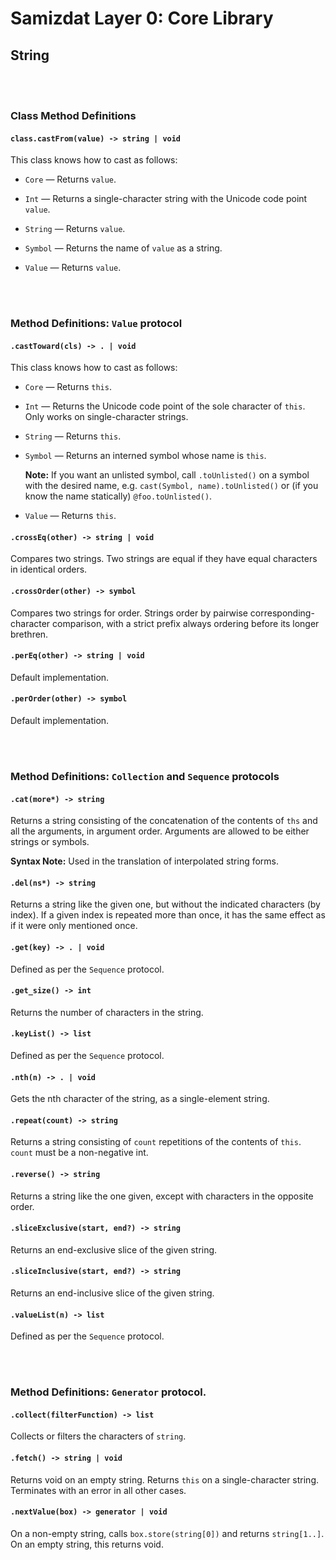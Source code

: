 Samizdat Layer 0: Core Library
==============================

String
------


<br><br>
### Class Method Definitions

#### `class.castFrom(value) -> string | void`

This class knows how to cast as follows:

* `Core` &mdash; Returns `value`.

* `Int` &mdash; Returns a single-character string with the Unicode code
  point `value`.

* `String` &mdash; Returns `value`.

* `Symbol` &mdash; Returns the name of `value` as a string.

* `Value` &mdash; Returns `value`.


<br><br>
### Method Definitions: `Value` protocol

#### `.castToward(cls) -> . | void`

This class knows how to cast as follows:

* `Core` &mdash; Returns `this`.

* `Int` &mdash; Returns the Unicode code point of the sole character of
  `this`. Only works on single-character strings.

* `String` &mdash; Returns `this`.

* `Symbol` &mdash; Returns an interned symbol whose name is `this`.

  **Note:** If you want an unlisted symbol, call `.toUnlisted()` on a
  symbol with the desired name, e.g. `cast(Symbol, name).toUnlisted()`
  or (if you know the name statically) `@foo.toUnlisted()`.

* `Value` &mdash; Returns `this`.

#### `.crossEq(other) -> string | void`

Compares two strings. Two strings are equal if they have equal characters in
identical orders.

#### `.crossOrder(other) -> symbol`

Compares two strings for order. Strings order by pairwise
corresponding-character comparison, with a strict prefix always ordering
before its longer brethren.

#### `.perEq(other) -> string | void`

Default implementation.

#### `.perOrder(other) -> symbol`

Default implementation.


<br><br>
### Method Definitions: `Collection` and `Sequence` protocols

#### `.cat(more*) -> string`

Returns a string consisting of the concatenation of the contents of `ths`
and all the arguments, in argument order. Arguments are allowed to be
either strings or symbols.

**Syntax Note:** Used in the translation of interpolated string forms.

#### `.del(ns*) -> string`

Returns a string like the given one, but without the indicated characters
(by index). If a given index is repeated more than once, it has the same
effect as if it were only mentioned once.

#### `.get(key) -> . | void`

Defined as per the `Sequence` protocol.

#### `.get_size() -> int`

Returns the number of characters in the string.

#### `.keyList() -> list`

Defined as per the `Sequence` protocol.

#### `.nth(n) -> . | void`

Gets the nth character of the string, as a single-element string.

#### `.repeat(count) -> string`

Returns a string consisting of `count` repetitions of the contents of `this`.
`count` must be a non-negative int.

#### `.reverse() -> string`

Returns a string like the one given, except with characters in the opposite
order.

#### `.sliceExclusive(start, end?) -> string`

Returns an end-exclusive slice of the given string.

#### `.sliceInclusive(start, end?) -> string`

Returns an end-inclusive slice of the given string.

#### `.valueList(n) -> list`

Defined as per the `Sequence` protocol.


<br><br>
### Method Definitions: `Generator` protocol.

#### `.collect(filterFunction) -> list`

Collects or filters the characters of `string`.

#### `.fetch() -> string | void`

Returns void on an empty string. Returns `this` on a single-character string.
Terminates with an error in all other cases.

#### `.nextValue(box) -> generator | void`

On a non-empty string, calls `box.store(string[0])` and returns
`string[1..]`. On an empty string, this returns void.
